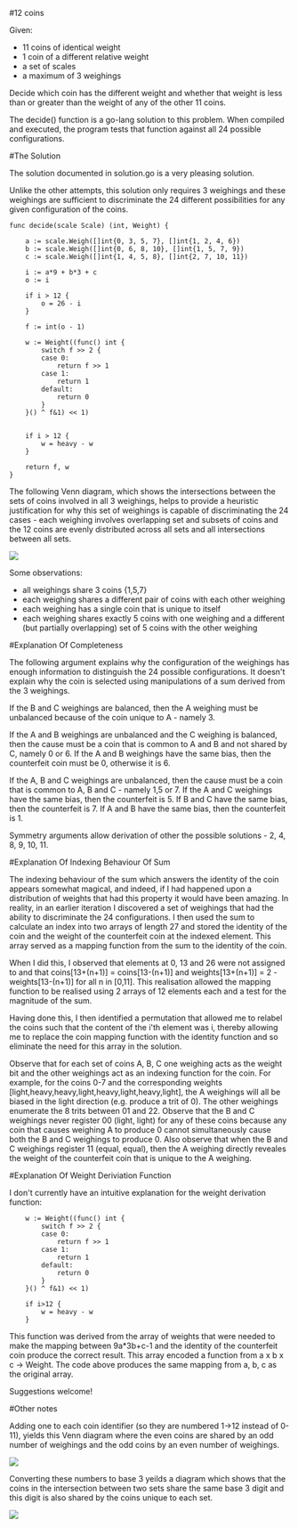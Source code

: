 #12 coins

Given:

* 11 coins of identical weight
* 1 coin of a different relative weight
* a set of scales
* a maximum of 3 weighings

Decide which coin has the different weight and whether that weight is less than
or greater than the weight of any of the other 11 coins.

The decide() function is a go-lang solution to this problem. When compiled and
executed, the program tests that function against all 24 possible
configurations.

#The Solution

The solution documented in solution.go is a very pleasing solution.

Unlike the other attempts, this solution only requires 3 weighings and these
weighings are sufficient to discriminate the 24 different possibilities for any
given configuration of the coins.

	func decide(scale Scale) (int, Weight) {

		a := scale.Weigh([]int{0, 3, 5, 7}, []int{1, 2, 4, 6})
		b := scale.Weigh([]int{0, 6, 8, 10}, []int{1, 5, 7, 9})
		c := scale.Weigh([]int{1, 4, 5, 8}, []int{2, 7, 10, 11})

		i := a*9 + b*3 + c
		o := i

		if i > 12 {
			o = 26 - i
		}

		f := int(o - 1)

		w := Weight((func() int {
			switch f >> 2 {
			case 0:
				return f >> 1
			case 1:
				return 1
			default:
				return 0
			}
		}() ^ f&1) << 1)


		if i > 12 {
			w = heavy - w
		}

		return f, w
	}

The following Venn diagram, which shows the intersections between the sets of
coins involved in all 3 weighings, helps to provide a heuristic justification
for why this set of weighings is capable of discriminating the 24 cases - each
weighing involves overlapping set and subsets of coins and the 12 coins are
evenly distributed across all sets and all intersections between all sets.

<img src="venn.png"/>

Some observations:

- all weighings share 3 coins {1,5,7}
- each weighing shares a different pair of coins with each other weighing
- each weighing has a single coin that is unique to itself
- each weighing shares exactly 5 coins with one weighing and a different (but partially overlapping) set of 5 coins with the other weighing

#Explanation Of Completeness

The following argument explains why the configuration of the weighings has
enough information to distinguish the 24 possible configurations. It doesn't
explain why the coin is selected using manipulations of a sum derived from the 3
weighings.

If the B and C weighings are balanced, then the A weighing must be unbalanced
because of the coin unique to A - namely 3.

If the A and B weighings are unbalanced and the C weighing is balanced, then the
cause must be a coin that is common to A and B and not shared by C, namely 0 or
6. If the A and B weighings have the same bias, then the counterfeit coin must
be 0, otherwise it is 6.

If the A, B and C weighings are unbalanced, then the cause must be a coin that
is common to A, B and C - namely 1,5 or 7. If the A and C weighings have the
same bias, then the counterfeit is 5. If B and C have the same bias, then the
counterfeit is 7. If A and B have the same bias, then the counterfeit is 1.

Symmetry arguments allow derivation of other the possible solutions - 2, 4, 8,
9, 10, 11.

#Explanation Of Indexing Behaviour Of Sum

The indexing behaviour of the sum which answers the identity of the coin appears
somewhat magical, and indeed, if I had happened upon a distribution of weights
that had this property it would have been amazing. In reality, in an earlier
iteration I discovered a set of weighings that had the ability to discriminate
the 24 configurations. I then used the sum to calculate an index into two arrays
of length 27 and stored the identity of the coin and the weight of the
counterfeit coin at the indexed element. This array served as a mapping function
from the sum to the identity of the coin.

When I did this, I observed that elements at 0, 13 and 26 were not assigned to
and that coins[13+(n+1)] = coins[13-(n+1)] and weights[13+(n+1)] = 2 -
weights[13-(n+1)] for all n in [0,11]. This realisation allowed the mapping
function to be realised using 2 arrays of 12 elements each and a test for the
magnitude of the sum.

Having done this, I then identified a permutation that allowed me to relabel the
coins such that the content of the i'th element was i, thereby allowing me to
replace the coin mapping function with the identity function and so eliminate
the need for this array in the solution.

Observe that for each set of coins A, B, C one weighing acts as the weight bit
and the other weighings act as an indexing function for the coin. For example,
for the coins 0-7 and the corresponding weights
[light,heavy,heavy,light,heavy,light,heavy,light], the A weighings will all be
biased in the light direction (e.g. produce a trit of 0). The other weighings
enumerate the 8 trits between 01 and 22. Observe that the B and C weighings
never register 00 (light, light) for any of these coins because any coin that
causes weighing A to produce 0 cannot simultaneously cause both the B and C
weighings to produce 0. Also observe that when the B and C weighings register 11
(equal, equal), then the A weighing directly reveales the weight of the
counterfeit coin that is unique to the A weighing.

#Explanation Of Weight Deriviation Function

I don't currently have an intuitive explanation for the weight derivation function:

		w := Weight((func() int {
			switch f >> 2 {
			case 0:
				return f >> 1
			case 1:
				return 1
			default:
				return 0
			}
		}() ^ f&1) << 1)

		if i>12 {
			w = heavy - w
		}

This function was derived from the array of weights that were needed to make the
mapping between 9a*3b+c-1 and the identity of the counterfeit coin produce the correct
result. This array encoded a function from a x b x c -> Weight. The code above
produces the same mapping from a, b, c as the original array.

Suggestions welcome!

#Other notes

Adding one to each coin identifier (so they are numbered 1->12 instead of 0-11),
yields this Venn diagram where the even coins are shared by an odd number of
weighings and the odd coins by an even number of weighings.

<img src="venn-1-based.png">

Converting these numbers to base 3 yeilds a diagram which shows that the coins
in the intersection between two sets share the same base 3 digit and this digit
is also shared by the coins unique to each set.

<img src="venn-base-3.png">

